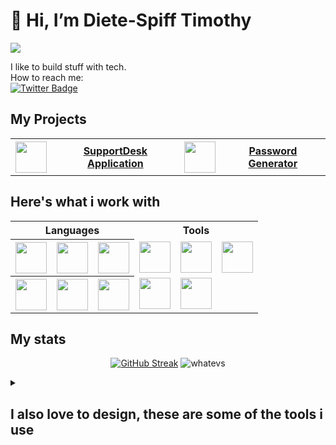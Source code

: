 <h1>👋 Hi, I’m Diete-Spiff Timothy</h1> 

![](https://komarev.com/ghpvc/?username=Axn-Switch&style=flat-square)<br>

I like to build stuff with tech.<br>
How to reach me: <br>
<a href="mailto:dietespifftimothyswift@gmail.com"><img src="https://img.shields.io/badge/Email-blue?style=for-the-badge&logo=gmail&logoColor=red" alt="Twitter Badge"/>
  </a>

<h2>My Projects</h2>

<table align="center">
  <tr>
    <th> <img src=https://github.com/Axn-Switch/Axn-Switch/assets/84931250/bcb47773-609a-4bc5-9758-e645807ecaf8 width='50px'/> </th>
    <th> <a href="https://snipzsupportdesk.netlify.app">SupportDesk Application</a> </th>
    <th> <img src=https://github.com/Axn-Switch/Axn-Switch/assets/84931250/ceb4dcfd-c5b0-41a8-b4e3-df6f81455cde width='50px'/> </th>
    <th> <a href="https://daxkeygen.netlify.app/">Password Generator</a> </th>
  </tr> 
  
</table>

<h2>Here's what i work with</h2>

<table align="center" style="width: 80%;">
 <tr>
  <th colspan='3'>Languages</th>
  <th colspan='3'>Tools</th>
 </tr>
  <tr>
    <th> <img src='https://github.com/Axn-Switch/Axn-Switch/assets/84931250/fb642852-8e7f-426a-8b33-ed981d920a39' width='50px'/> </th>
    <th> <img src='https://github.com/Axn-Switch/Axn-Switch/assets/84931250/1f0a0413-65ef-47b2-8faa-e44b965f74ec' width='50px'/> </th>
    <th> <img src='https://github.com/Axn-Switch/Axn-Switch/assets/84931250/819d2d73-8c90-4162-99f7-5dd98cea2d06' width='50px'/> </th>
    <td> <img src='https://github.com/Axn-Switch/Axn-Switch/assets/84931250/6978808e-a9be-4841-ad41-1847b66838fd' width='50px'/> </td>
    <td> <img src='https://github.com/Axn-Switch/Axn-Switch/assets/84931250/ddbb4090-371c-436a-9bd0-784d57a49a6e' width='50px'/> </td>
    <td> <img src='https://github.com/Axn-Switch/Axn-Switch/assets/84931250/fb0465c7-395f-427a-8ab5-f5daf06a91bb' width='50px'/> </td>
  </tr> 
  <tr>
    <th> <img src='https://github.com/Axn-Switch/Axn-Switch/assets/84931250/522f1be0-3b86-45d9-9179-c5eebda4f187' width='50px'/> </th>
    <th> <img src='https://github.com/Axn-Switch/Axn-Switch/assets/84931250/3b6e2bbd-749e-4b8a-b94b-ea941c949f0f' width='50px'/> </th>
    <th> <img src='https://github.com/Axn-Switch/Axn-Switch/assets/84931250/761f34fd-2459-4b6f-893a-fe13c34a39e7' width='50px'/> </th>
    <td> <img src='https://github.com/Axn-Switch/Axn-Switch/assets/84931250/09381733-04e9-4b17-a86b-d191360f2661' width='50px'/> </td>
    <td> <img src='https://github.com/Axn-Switch/Axn-Switch/assets/84931250/2385e102-ec06-4bbe-ba15-89a93e96dd76' width='50px'/> </td>
    <td></td>
  </tr>
  
</table>













<h2>My stats</h2>


<div align="center">

[![GitHub Streak](https://streak-stats.demolab.com?user=Axn-Switch&theme=dark&hide_border=true)](https://git.io/streak-stats)  ![whatevs](https://github-readme-stats.vercel.app/api/top-langs/?username=Axn-Switch&layout=compact&hide_border=true&title_color=ffffff&icon_color=5d96f0&text_color=ffffff&bg_color=0d1117&show_icons=true&count_private=true)
</div>



<details>

<summary> <h2>I also love to design, these are some of the tools i use</summary</h2></summary>

  <table align="center">
    <tr>
      <th> <img src='https://github.com/Axn-Switch/Axn-Switch/assets/84931250/30617a9a-9695-474c-8861-89048682e2a2' width='50px'/> </th>
      <th> <img src='https://github.com/Axn-Switch/Axn-Switch/assets/84931250/e2c72b14-c194-417d-bd32-867f2e304fbf' width='50px'/> </th>
     <th> <img src='https://github.com/Axn-Switch/Axn-Switch/assets/84931250/e05f82c4-908a-4ce4-bf65-e488713d4214' width='50px'/></th>
     <th> <img src='https://github.com/Axn-Switch/Axn-Switch/assets/84931250/be8607c2-b342-4f08-98ec-3bf2e4f99890' width='50px'/></th>
    </tr> 
  </table>



</details>

<!-- ![Timothy's stats](https://github-readme-stats.vercel.app/api?username=Axn-Switch&theme=dark&show_icons=true) -->

<!--
**Axn-Switch/Axn-Switch** is a ✨ _special_ ✨ repository because its `README.md` (this file) appears on your GitHub profile.

Here are some ideas to get you started:

- 🔭 I’m currently working on ...
- 🌱 I’m currently learning ...
- 👯 I’m looking to collaborate on ...
- 🤔 I’m looking for help with ...
- 💬 Ask me about ...
- 📫 How to reach me: ...
- 😄 Pronouns: ...
- ⚡ Fun fact: ...
-->
